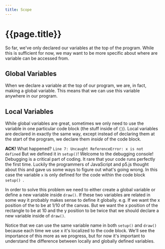 ```yaml
---
title: Scope
---
```


# {{page.title}}

So far, we've only declared our variables at the top of the program. While this is sufficient for now, we may want to be more specific about where are variable can be accessed from.

## Global Variables

When we declare a variable at the top of our program, we are, in fact, making a global variable. This means that we can use this variable anywhere in our program.

<script type="text/p5" data-autoplay data-width="300" data-preview-width="260" data-height="300">

var x = 100;

function setup(){
  createCanvas(x,200);
}

function draw(){
  rect(x/10,20,x/5,40)
}
</script>

## Local Variables

While global variables are great, sometimes we only need to use the variable in one particular code block (the stuff inside of `{}`). Local variables are declared in exactly the same way, except instead of declaring them at the start of the program, we declare them _inside_ of the code block.

<script type="text/p5" data-autoplay data-width="300" data-preview-width="260" data-height="300">
function setup(){
  var x = 100;
  createCanvas(x,2*x);
}

function draw(){
  rect(x/10,20,x/5,40);
}
</script>

**ACK!** What happened? `Line 7: Uncaught ReferenceError: x is not defined` But we defined it in `setup()`! Welcome to the debugging console! Debugging is a critical part of coding. It rare that your code runs perfectly the first time. Luckily the programmers of JavaScript and p5.js thought about this and gave us some ways to figure out what's going wrong. In this case the variable `x` is only defined for the code within the code block `setup() `.

In order to solve this problem we need to either create a global variable or define a new variable inside `draw()`. If these two variables are related in some way it probably makes sense to define it globally. e.g. If we want the x position of the to be at 1/10 of the canvas. But we want the x position of the rectangle to be at 10 and the y position to be twice that we should declare a new variable inside of `draw()`.

<script type="text/p5" data-autoplay data-width="300" data-preview-width="260" data-height="300">
function setup(){
  var x = 100;
  createCanvas(x,2*x);
}

function draw(){
  var x = 10;
  rect(x,2*x,20,40);
}
</script>

Notice that we can use the same variable name in both `setup()` and `draw()` because each time we use x it's localized to the code block. We'll see the importance of this more as we progress, but for now it's important to understand the difference between locally and globally defined variables.

